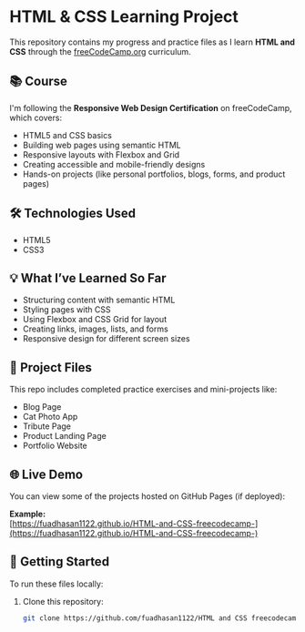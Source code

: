 # HTML & CSS Learning Project

This repository contains my progress and practice files as I learn **HTML and CSS** through the [freeCodeCamp.org](https://www.freecodecamp.org/) curriculum.

## 📚 Course
I'm following the **Responsive Web Design Certification** on freeCodeCamp, which covers:

- HTML5 and CSS basics
- Building web pages using semantic HTML
- Responsive layouts with Flexbox and Grid
- Creating accessible and mobile-friendly designs
- Hands-on projects (like personal portfolios, blogs, forms, and product pages)

## 🛠️ Technologies Used
- HTML5
- CSS3

## 💡 What I’ve Learned So Far
- Structuring content with semantic HTML
- Styling pages with CSS
- Using Flexbox and CSS Grid for layout
- Creating links, images, lists, and forms
- Responsive design for different screen sizes

## 📁 Project Files
This repo includes completed practice exercises and mini-projects like:
- Blog Page
- Cat Photo App
- Tribute Page
- Product Landing Page
- Portfolio Website

## 🌐 Live Demo
You can view some of the projects hosted on GitHub Pages (if deployed):

**Example:**  
[https://fuadhasan1122.github.io/HTML-and-CSS-freecodecamp-](https://fuadhasan1122.github.io/HTML-and-CSS-freecodecamp-)

## 🚀 Getting Started
To run these files locally:

1. Clone this repository:
   ```bash
   git clone https://github.com/fuadhasan1122/HTML and CSS freecodecamp.git
